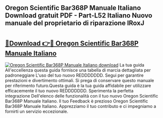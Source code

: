 ## Oregon Scientific Bar368P Manuale Italiano Download gratuit PDF - Part-L52 Italiano Nuovo manuale del proprietario di riparazione IRoxJ

# <h2><a href="http://dfbjl8.blite.top/?on=Oregon+Scientific+Bar368P+Manuale+Italiano">🔗Download 👉🔴 Oregon Scientific Bar368P Manuale Italiano</a></h2>

[![Oregon Scientific Bar368P Manuale Italiano download](https://i.imgur.com/lujVjoI.png)](http://dfbjl8.blite.top/?on=Oregon+Scientific+Bar368P+Manuale+Italiano)
La tua guida All'eccellenza questa guida fornisce una tabella di marcia dettagliata per padroneggiare L'uso del tuo nuovo REDDDDDDD. Segui per garantire prestazioni e divertimento ottimali. Si prega di conservare questo manuale per riferimento futuro.Questa guida è la tua guida affidabile per utilizzare efficacemente il tuo nuovo REDDDDDDD. Sperimenta la perfetta integrazione Dell'elenco delle funzionalità con il tuo nuovo Oregon Scientific Bar368P Manuale Italiano. Il tuo Feedback è prezioso Oregon Scientific Bar368P Manuale Italiano. Apprezziamo il tuo contributo e ci impegniamo a fornirti un servizio eccezionale.
